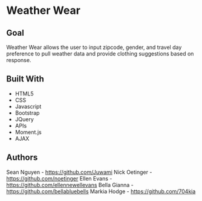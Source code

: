 # Weather Wear

## Goal
Weather Wear allows the user to input zipcode, gender, and travel day preference to pull weather data and provide clothing suggestions based on response.

## Built With
* HTML5
* CSS
* Javascript
* Bootstrap
* JQuery
* APIs
* Moment.js
* AJAX

## Authors
Sean Nguyen - https://github.com/Juwami
Nick Oetinger - https://github.com/noetinger
Ellen Evans - https://github.com/ellennewellevans
Bella Gianna - https://github.com/bellabluebells
Markia Hodge - https://github.com/704kia